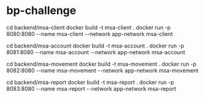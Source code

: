 # bp-challenge

cd backend/msa-client
docker build -t msa-client .
docker run -p 8080:8080 --name msa-client --network app-network msa-client

cd backend/msa-account
docker build -t msa-account .
docker run -p 8081:8080 --name msa-account --network app-network msa-account

cd backend/msa-movement
docker build -t msa-movement .
docker run -p 8082:8080 --name msa-movement --network app-network msa-movement

cd backend/msa-report
docker build -t msa-report .
docker run -p 8083:8080 --name msa-report --network app-network msa-report